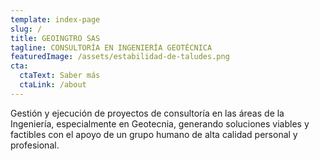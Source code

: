 ```yaml
---
template: index-page
slug: /
title: GEOINGTRO SAS
tagline: CONSULTORÍA EN INGENIERÍA GEOTÉCNICA
featuredImage: /assets/estabilidad-de-taludes.png
cta:
  ctaText: Saber más
  ctaLink: /about
---
```

Gestión y ejecución de proyectos de consultoría en las áreas de la Ingeniería, especialmente en Geotecnia, generando soluciones viables y factibles con el apoyo de un grupo humano de alta calidad personal y profesional.
